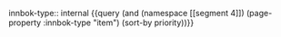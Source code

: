 
innbok-type:: internal
{{query (and (namespace [[segment 4]]) (page-property :innbok-type "item") (sort-by priority))}}


